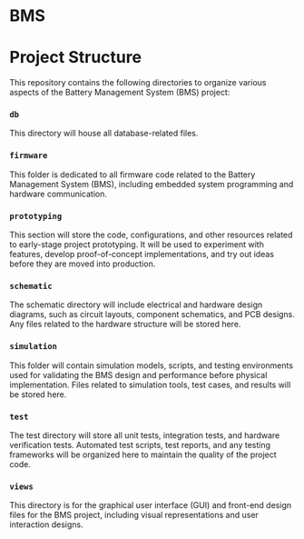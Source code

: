 # BMS

# Project Structure

This repository contains the following directories to organize various aspects of the Battery Management System (BMS) project:

### `db`
This directory will house all database-related files.

### `firmware`
This folder is dedicated to all firmware code related to the Battery Management System (BMS), including embedded system programming and hardware communication.

### `prototyping`
This section will store the code, configurations, and other resources related to early-stage project prototyping. It will be used to experiment with features, develop proof-of-concept implementations, and try out ideas before they are moved into production.

### `schematic`
The schematic directory will include electrical and hardware design diagrams, such as circuit layouts, component schematics, and PCB designs. Any files related to the hardware structure will be stored here.

### `simulation`
This folder will contain simulation models, scripts, and testing environments used for validating the BMS design and performance before physical implementation. Files related to simulation tools, test cases, and results will be stored here.

### `test`
The test directory will store all unit tests, integration tests, and hardware verification tests. Automated test scripts, test reports, and any testing frameworks will be organized here to maintain the quality of the project code.

### `views`
This directory is for the graphical user interface (GUI) and front-end design files for the BMS project, including visual representations and user interaction designs.
